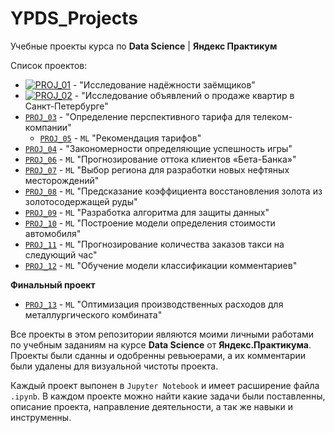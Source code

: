 # YPDS_Projects

Учебные проекты курса по **Data Science** | **Яндекс Практикум**

Список проектов:

- [![PROJ_01](https://img.shields.io/badge/PROJ-01-blue)](https://github.com/imeleges/YPDS_Projects/tree/main/PROJ_01) - "Исследование надёжности заёмщиков"
- [![PROJ_02](https://img.shields.io/badge/PROJ-02-blue)](https://github.com/imeleges/YPDS_Projects/tree/main/PROJ_02) - "Исследование объявлений о продаже квартир в Санкт-Петербурге"
- [`PROJ_03`](https://github.com/imeleges/YPDS_Projects/tree/main/PROJ_03) - "Определение перспективного тарифа для телеком-компании"
  - [`PROJ_05`](https://github.com/imeleges/YPDS_Projects/tree/main/PROJ_05) - `ML` "Рекомендация тарифов"
- [`PROJ_04`](https://github.com/imeleges/YPDS_Projects/tree/main/PROJ_04) - "Закономерности определяющие успешность игры"
- [`PROJ_06`](https://github.com/imeleges/YPDS_Projects/tree/main/PROJ_06) - `ML` "Прогнозирование оттока клиентов «Бета-Банка»"
- [`PROJ_07`](https://github.com/imeleges/YPDS_Projects/tree/main/PROJ_07) - `ML` "Выбор региона для разработки новых нефтяных месторождений"
- [`PROJ_08`](https://github.com/imeleges/YPDS_Projects/tree/main/PROJ_08) - `ML` "Предсказание коэффициента восстановления золота из золотосодержащей руды"
- [`PROJ_09`](https://github.com/imeleges/YPDS_Projects/tree/main/PROJ_09) - `ML` "Разработка алгоритма для защиты данных"
- [`PROJ_10`](https://github.com/imeleges/YPDS_Projects/tree/main/PROJ_10) - `ML` "Построение модели определения стоимости автомобиля"
- [`PROJ_11`](https://github.com/imeleges/YPDS_Projects/tree/main/PROJ_11) - `ML` "Прогнозирование количества заказов такси на следующий час"
- [`PROJ_12`](https://github.com/imeleges/YPDS_Projects/tree/main/PROJ_12) - `ML` "Обучение модели классификации комментариев"

**Финальный проект**
- [`PROJ_13`](https://github.com/imeleges/YPDS_Projects/tree/main/PROJ_13) - `ML` "Оптимизация производственных расходов для металлургического комбината"

Все проекты в этом репозитории являются моими личными работами по учебным заданиям на курсе **Data Science** от **Яндекс.Практикума**.
Проекты были сданны и одобренны ревьюерами, а их комментарии были удалены для визуальной чистоты проекта.  

Каждый проект выпонен в `Jupyter Notebook` и  имеет расширение файла `.ipynb`. В каждом проекте можно найти какие задачи были поставленны, описание проекта, направление деятельности, а так же навыки и инструменны.